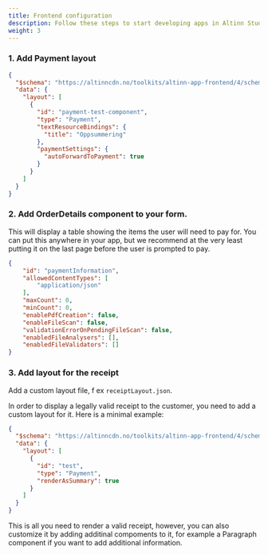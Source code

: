 ```yaml
---
title: Frontend configuration 
description: Follow these steps to start developing apps in Altinn Studio.
weight: 3
---
```

### 1. Add Payment layout

```json
{
  "$schema": "https://altinncdn.no/toolkits/altinn-app-frontend/4/schemas/json/layout/layout.schema.v1.json",
  "data": {
    "layout": [
      {
        "id": "payment-test-component",
        "type": "Payment",
        "textResourceBindings": {
          "title": "Oppsummering"
        },
        "paymentSettings": {
          "autoForwardToPayment": true
        }
      }
    ]
  }
}
```

### 2. Add OrderDetails component to your form.

This will display a table showing the items the user will need to pay for.
You can put this anywhere in your app, but we recommend at the very least putting it on the last page before the user is prompted to pay.

```json
{
    "id": "paymentInformation",
    "allowedContentTypes": [
        "application/json"
    ],
    "maxCount": 0,
    "minCount": 0,
    "enablePdfCreation": false,
    "enableFileScan": false,
    "validationErrorOnPendingFileScan": false,
    "enabledFileAnalysers": [],
    "enabledFileValidators": []
}
```

### 3. Add layout for the receipt


Add a custom layout file, f ex ```receiptLayout.json```.

In order to display a legally valid receipt to the customer, you need to add a custom layout for it.
Here is a minimal example:

```json
{
  "$schema": "https://altinncdn.no/toolkits/altinn-app-frontend/4/schemas/json/layout/layout.schema.v1.json",
  "data": {
    "layout": [
      {
        "id": "test",
        "type": "Payment",
        "renderAsSummary": true
      }
    ]
  }
}
```

This is all you need to render a valid receipt, however, you can also customize it by adding additinal compoments to it, for example a Paragraph component if you want to add additional information.


